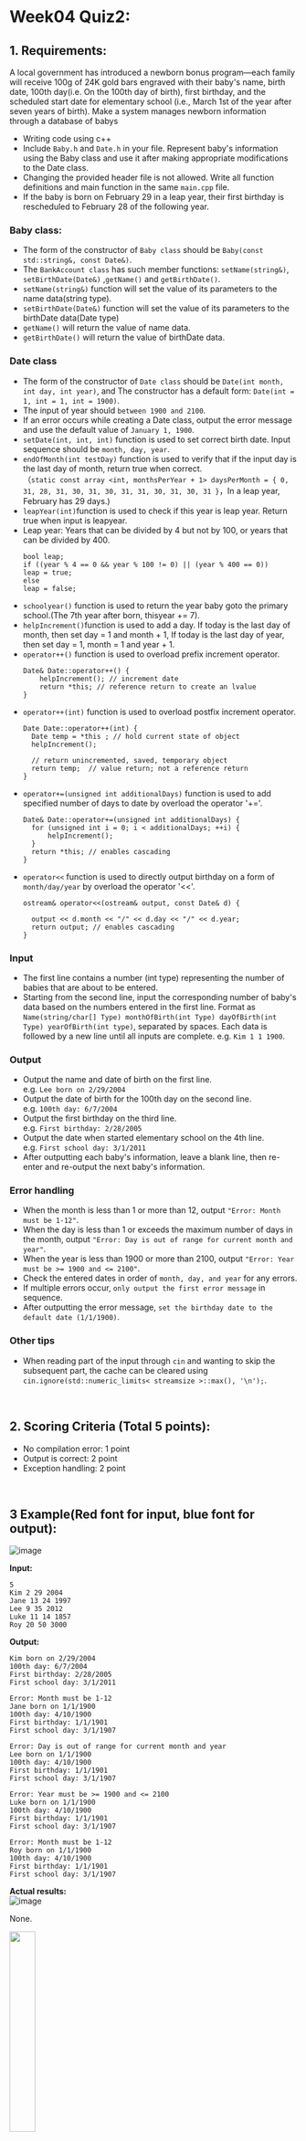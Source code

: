 # Week04 Quiz2:

## 1. Requirements:

A local government has introduced a newborn bonus program—each family will receive 100g of 24K gold bars engraved with their baby's name, birth date, 100th day(i.e. On the 100th day of birth), first birthday, and the scheduled start date for elementary school (i.e., March 1st of the year after seven years of birth). Make a system manages newborn information through a database of babys

- Writing code using c++
- Include `Baby.h` and `Date.h` in your file. Represent baby's information using the Baby class and use it after making appropriate modifications to the Date class.
- Changing the provided header file is not allowed. Write all function definitions and main function in the same `main.cpp` file.
- If the baby is born on February 29 in a leap year, their first birthday is rescheduled to February 28 of the following year.
                  
### Baby class:
- The form of the constructor of `Baby class` should be `Baby(const std::string&, const Date&)`.
- The `BankAccount class` has such member functions: `setName(string&)`, `setBirthDate(Date&)` ,`getName()` and `getBirthDate()`.
- `setName(string&)` function will set the value of its parameters to the name data(string type).
- `setBirthDate(Date&)` function will set the value of its parameters to the birthDate data(Date type)
- `getName()` will return the value of name data.
- `getBirthDate()` will return the value of birthDate data.


### Date class
- The form of the constructor of `Date class` should be `Date(int month, int day, int year)`, and The constructor has a default form: `Date(int = 1, int = 1, int = 1900)`.
- The input of year should `between 1900 and 2100`. 
- If an error occurs while creating a Date class, output the error message and use the default value of `January 1, 1900`.
- `setDate(int, int, int)` function is used to set correct birth date. Input sequence should be `month, day, year`.  
- `endOfMonth(int testDay)` function is used to verify that if the input day is the last day of month, return true when correct.  
  （`static const array <int, monthsPerYear + 1> daysPerMonth = { 0, 31, 28, 31, 30, 31, 30, 31, 31, 30, 31, 30, 31 }`，In a leap year, February has 29 days.)
- `leapYear(int)`function is used to check if this year is leap year. Return true when input is leapyear.
- Leap year: Years that can be divided by 4 but not by 100, or years that can be divided by 400.
  ```
  bool leap;
  if ((year % 4 == 0 && year % 100 != 0) || (year % 400 == 0))
  leap = true;
  else
  leap = false;
  ```
- `schoolyear()` function is used to return the year baby goto the primary school.(The 7th year after born, thisyear += 7).
- `helpIncrement()`function is used to add a day. If today is the last day of month, then set day = 1 and month + 1, If today is the last day of year, then set day = 1, month = 1 and year + 1.
- `operator++()` function is used to overload prefix increment operator.
  ```
  Date& Date::operator++() {
	  helpIncrement(); // increment date 
	  return *this; // reference return to create an lvalue
  }
  ```
- `operator++(int)` function is used to overload postfix increment operator.
  ```
  Date Date::operator++(int) {
  	Date temp = *this ; // hold current state of object 
  	helpIncrement();
  
  	// return unincremented, saved, temporary object 
  	return temp;  // value return; not a reference return 
  }
  ```
- `operator+=(unsigned int additionalDays)` function is used to add specified number of days to date by overload the operator '+='.
  ```
  Date& Date::operator+=(unsigned int additionalDays) {
  	for (unsigned int i = 0; i < additionalDays; ++i) {
  		helpIncrement();
  	}
  	return *this; // enables cascading 
  }
  ```
- `operator<<` function is used to directly output birthday on a form of `month/day/year` by overload the operator '<<'.
  ```
  ostream& operator<<(ostream& output, const Date& d) {
  	
  	output << d.month << "/" << d.day << "/" << d.year;
  	return output; // enables cascading
  }
  ```

### Input
- The first line contains a number (int type) representing the number of babies that are about to be entered.
- Starting from the second line, input the corresponding number of baby's data based on the numbers entered in the first line. Format as `Name(string/char[] Type) monthOfBirth(int Type) dayOfBirth(int Type) yearOfBirth(int type)`, separated by spaces. Each data is followed by a new line until all inputs are complete. e.g. `Kim 1 1 1900`. 

### Output  

- Output the name and date of birth on the first line.  
  e.g. `Lee born on 2/29/2004`
- Output the date of birth for the 100th day on the second line.  
  e.g. `100th day: 6/7/2004`
- Output the first birthday on the third line.  
  e.g. `First birthday: 2/28/2005`
- Output the date when started elementary school on the 4th line.  
  e.g. `First school day: 3/1/2011`
- After outputting each baby's information, leave a blank line, then re-enter and re-output the next baby's information.

### Error handling

- When the month is less than 1 or more than 12, output `"Error: Month must be 1-12"`.
- When the day is less than 1 or exceeds the maximum number of days in the month, output `"Error: Day is out of range for current month and year"`.
- When the year is less than 1900 or more than 2100, output `"Error: Year must be >= 1900 and <= 2100"`.
- Check the entered dates in order of `month, day, and year` for any errors.
- If multiple errors occur, `only output the first error message` in sequence.
- After outputting the error message, `set the birthday date to the default date (1/1/1900)`.

### Other tips
- When reading part of the input through `cin` and wanting to skip the subsequent part, the cache can be cleared using `cin.ignore(std::numeric_limits< streamsize >::max(), '\n');`.

<br/>

## 2. Scoring Criteria (Total 5 points):

- No compilation error: 1 point
- Output is correct: 2 point
- Exception handling: 2 point

<br/>

## 3 Example(Red font for input, blue font for output):
![image](https://github.com/chyh001228/images/blob/main/w4q2.png)

**Input:**

```
5
Kim 2 29 2004
Jane 13 24 1997
Lee 9 35 2012
Luke 11 14 1857
Roy 20 50 3000
```

**Output:**

```
Kim born on 2/29/2004
100th day: 6/7/2004
First birthday: 2/28/2005
First school day: 3/1/2011

Error: Month must be 1-12
Jane born on 1/1/1900
100th day: 4/10/1900
First birthday: 1/1/1901
First school day: 3/1/1907

Error: Day is out of range for current month and year
Lee born on 1/1/1900
100th day: 4/10/1900
First birthday: 1/1/1901
First school day: 3/1/1907

Error: Year must be >= 1900 and <= 2100
Luke born on 1/1/1900
100th day: 4/10/1900
First birthday: 1/1/1901
First school day: 3/1/1907

Error: Month must be 1-12
Roy born on 1/1/1900
100th day: 4/10/1900
First birthday: 1/1/1901
First school day: 3/1/1907
```

**Actual results:**  
![image](https://github.com/chyh001228/images/blob/main/w4q2_c.png)

None.

<img src="https://cdn.imweb.me/upload/S201906178853c3e170808/c5d876d707352.jpg" width=30% align=center />
